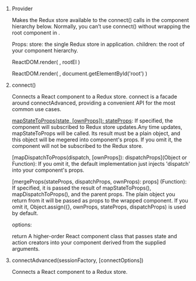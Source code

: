 1. Provider

	Makes the Redux store available to the connect() calls in the component hierarchy below. 
	Normally, you can’t use connect() without wrapping the root component in <Provider>.

	Props:
		store: the single Redux store in application.
		children: the root of your component hierarchy.

	ReactDOM.render(
	  <Provider store={store}>
	    <MyRootComponent />
	  </Provider>,
	  rootEl
	)

	ReactDOM.render(
	  <Provider store={store}>
	    <Router history={history}>
	      <Route path="/" component={App}>
	        <Route path="foo" component={Foo}/>
	        <Route path="bar" component={Bar}/>
	      </Route>
	    </Router>
	  </Provider>,
	  document.getElementById('root')
	)


2. connect()

	Connects a React component to a Redux store. connect is a facade around connectAdvanced, providing a convenient API for the most common use cases.

	[mapStateToProps(state, [ownProps]): stateProps](Function): If specified, the component will subscribed to Redux store updates.Any time updates, mapStateToProps will be called. Its result must be a plain object, and this object will be megered into component's props. If you omit it, the component will not be subscribed to the Redux store. 

	[mapDispatchToProps(dispatch, [ownProps]): dispatchProps](Object or Function): If you omit it, the default implementation just injects 'dispatch' into your component's props.

	[mergeProps(stateProps, dispatchProps, ownProps): props] (Function): If specified, it is passed the result of mapStateToProps(), mapDispatchToProps(), and the parent props. The plain object you return from it will be passed as props to the wrapped component. If you omit it, Object.assign({}, ownProps, stateProps, dispatchProps) is used by default.

	options:

	return A higher-order React component class that passes state and action creators into your component derived from the supplied arguments.


3. connectAdvanced(sessionFactory, [connectOptions])

	Connects a React component to a Redux store. 
